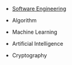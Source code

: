 * [Software Engineering](https://github.com/JYL123/Notes/blob/master/softwareengineering.md) 

* Algorithm

* Machine Learning 

* Artificial Intelligence 

* Cryptography 

